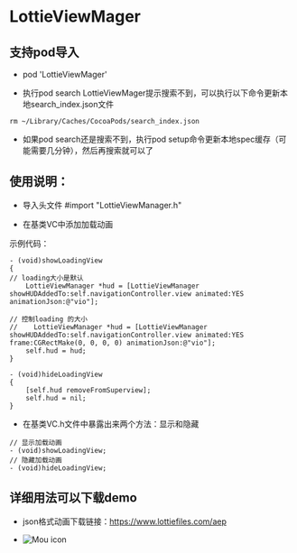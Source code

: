 # LottieViewMager

## 支持pod导入

* pod 'LottieViewMager'

* 执行pod search LottieViewMager提示搜索不到，可以执行以下命令更新本地search_index.json文件
  
```objc 
rm ~/Library/Caches/CocoaPods/search_index.json
```
* 如果pod search还是搜索不到，执行pod setup命令更新本地spec缓存（可能需要几分钟），然后再搜索就可以了

## 使用说明：

* 导入头文件 #import "LottieViewManager.h"

* 在基类VC中添加加载动画

示例代码：

```objc       
- (void)showLoadingView
{
// loading大小是默认
    LottieViewManager *hud = [LottieViewManager showHUDAddedTo:self.navigationController.view animated:YES animationJson:@"vio"];
    
// 控制loading 的大小
//    LottieViewManager *hud = [LottieViewManager showHUDAddedTo:self.navigationController.view animated:YES frame:CGRectMake(0, 0, 0, 0) animationJson:@"vio"];
    self.hud = hud;
}

- (void)hideLoadingView
{
    [self.hud removeFromSuperview];
    self.hud = nil;
}

```

* 在基类VC.h文件中暴露出来两个方法：显示和隐藏

```objc
// 显示加载动画
- (void)showLoadingView;
// 隐藏加载动画
- (void)hideLoadingView;
```

## 详细用法可以下载demo

*  json格式动画下载链接：https://www.lottiefiles.com/aep

* ![Mou icon](https://github.com/MrLujh/LottieViewMager/blob/master/Untitled.gif)
